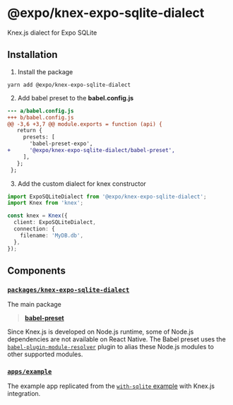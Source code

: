 # @expo/knex-expo-sqlite-dialect

Knex.js dialect for Expo SQLite

## Installation

1. Install the package

`yarn add @expo/knex-expo-sqlite-dialect`

2. Add babel preset to the **babel.config.js**

```diff
--- a/babel.config.js
+++ b/babel.config.js
@@ -3,6 +3,7 @@ module.exports = function (api) {
   return {
     presets: [
       'babel-preset-expo',
+      '@expo/knex-expo-sqlite-dialect/babel-preset',
     ],
   };
 };
```

3. Add the custom dialect for knex constructor

```ts
import ExpoSQLiteDialect from '@expo/knex-expo-sqlite-dialect';
import Knex from 'knex';

const knex = Knex({
  client: ExpoSQLiteDialect,
  connection: {
    filename: 'MyDB.db',
  },
});
```

## Components

### [`packages/knex-expo-sqlite-dialect`](https://github.com/expo/knex-expo-sqlite-dialect/tree/main/packages/knex-expo-sqlite-dialect)

The main package

> [**babel-preset**](https://github.com/expo/knex-expo-sqlite-dialect/blob/main/packages/knex-expo-sqlite-dialect/babel-preset.js)

Since Knex.js is developed on Node.js runtime, some of Node.js dependencies are not available on React Native. The Babel preset uses the [`babel-plugin-module-resolver`](https://www.npmjs.com/package/babel-plugin-module-resolver) plugin to alias these Node.js modules to other supported modules.

### [`apps/example`](https://github.com/expo/knex-expo-sqlite-dialect/tree/main/apps/example)

The example app replicated from the [`with-sqlite` example](https://github.com/expo/examples/blob/master/with-sqlite) with Knex.js integration.
